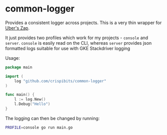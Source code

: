# common-logger
Provides a consistent logger across projects.
This is a very thin wrapper for [Uber's Zap](https://github.com/uber-go/zap).

It just provides two profiles which work for my projects - `console` and `server`.  `console` is easily read on the CLI, whereas `server` provides json formatted logs suitable for use with GKE Stackdriver logging

Usage:

```go
package main

import (
    log "github.com/crispibits/common-logger"
)

func main() {
    l := log.New()
    l.Debug("Hello")
}
```

The logging can then be changed by running:
```sh
PROFILE=console go run main.go
```
